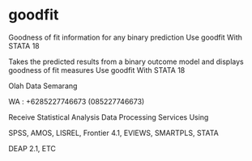 # goodfit
Goodness of fit information for any binary prediction Use goodfit With STATA 18

Takes the predicted results from a binary outcome model and displays goodness of fit measures Use goodfit With STATA 18

Olah Data Semarang

WA : +6285227746673 (085227746673)

Receive Statistical Analysis Data Processing Services Using

SPSS, AMOS, LISREL, Frontier 4.1, EVIEWS, SMARTPLS, STATA

DEAP 2.1, ETC
